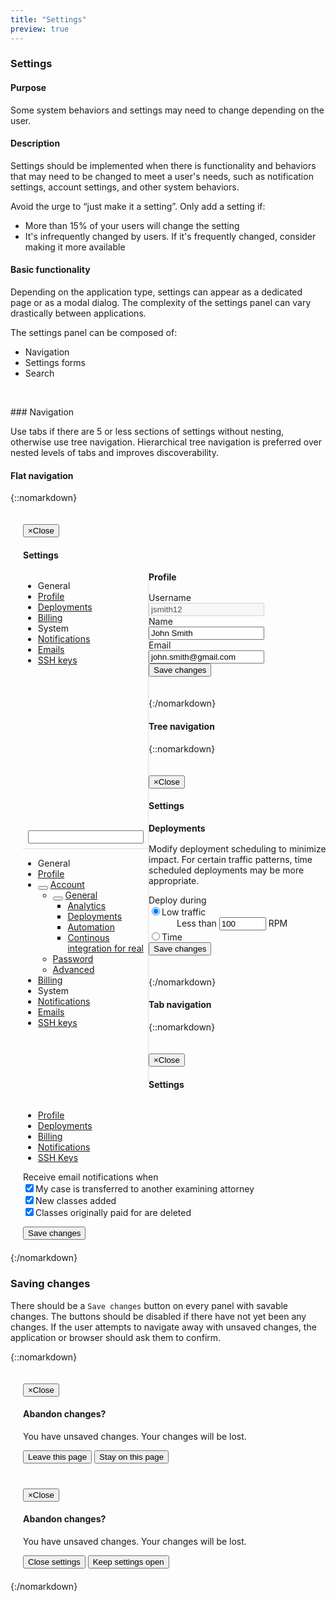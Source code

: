 ```yaml
---
title: "Settings"
preview: true
---
```


<div class="pl-pattern">

<h3>Settings</h3>

#### Purpose

Some system behaviors and settings may need to change depending on the user.

#### Description

Settings should be implemented when there is functionality and behaviors that may need to be changed to meet a user's needs, such as notification settings, account settings, and other system behaviors. 

Avoid the urge to “just make it a setting”. Only add a setting if:

- More than 15% of your users will change the setting
- It's infrequently changed by users. If it's frequently changed, consider making it more available

#### Basic functionality

Depending on the application type, settings can appear as a dedicated page or as a modal dialog. The complexity of the settings panel can vary drastically between applications.

The settings panel can be composed of:

- Navigation
- Settings forms
- Search

&nbsp;

</div>

<div class="pl-pattern">
### Navigation

Use tabs if there are 5 or less sections of settings without nesting, otherwise use tree navigation. Hierarchical tree navigation is preferred over nested levels of tabs and improves discoverability.

#### Flat navigation

{::nomarkdown}
<div class="pl-preview">
<div class="modal fade in" style="display: block; position: relative; z-index: inherit;">
  <div class="modal-dialog" style="width: 750px; max-width: 100%; padding: 20px;">
    <div class="modal-content">
      <div class="modal-header">
        <button type="button" class="close" data-dismiss="modal"><span aria-hidden="true">&times;</span><span class="sr-only">Close</span></button>
        <h4 class="modal-title">Settings</h4>
      </div>
      <div style="width: 200px; min-height: 400px; border-right: 1px solid #ddd; float: left;">
        <ul class="nav nav-stacked nav-tree" role="tab-list">
            <li role="presentation" class="category">General</li>
            <li class="active" role="presentation"><a role="tab" href="#">Profile</a></li>
            <li role="presentation"><a role="tab" href="#">Deployments</a></li>
            <li role="presentation"><a role="tab" href="#">Billing</a></li>
            <li role="presentation" class="category">System</li>
            <li role="presentation"><a role="tab" href="#">Notifications</a></li>
            <li role="presentation"><a role="tab" href="#">Emails</a></li>
            <li role="presentation"><a role="tab" href="#">SSH keys</a></li>
        </ul>
      </div>
      <div style="margin-left: 200px; max-height: 400px; overflow: auto;">
        <div style="opacity: 1; display: inline-block; width: 100%;">
          <div class="modal-body">
            <a class="pull-right"></a><h4 style="margin-top: 0px; margin-bottom: 16px;">Profile</h4> 
            <form class="" role="form">
                <div class="form-group">
                    <label class="control-label">Username</label>
                    <div class="">
                      <input disabled type="text" class="form-control" style="display: inline-block; max-width: 250px;" value="jsmith12">
                    </div>
                </div>
                <div class="form-group">
                    <label class="control-label">Name</label>
                    <div class="">
                      <input type="text" class="form-control" style="max-width: 250px;" value="John Smith">
                    </div>
                </div>
                <div class="form-group">
                    <label class="control-label">Email</label>
                    <div class="">
                      <input type="text" class="form-control" style="max-width: 250px;" value="john.smith@gmail.com">
                    </div>
                </div>
                <button class="btn btn-primary">Save changes</button>
            </form>
          </div>
        </div>
      </div>
    </div>
  </div>
</div>
</div>
{:/nomarkdown}

#### Tree navigation

{::nomarkdown}
<div class="pl-preview">
<div class="modal fade in" style="display: block; position: relative; z-index: inherit;">
  <div class="modal-dialog" style="width: 750px; max-width: 100%; padding: 20px;">
    <div class="modal-content">
      <div class="modal-header">
        <button type="button" class="close" data-dismiss="modal"><span aria-hidden="true">&times;</span><span class="sr-only">Close</span></button>
        <h4 class="modal-title">Settings</h4>
      </div>
      <div style="width: 200px; min-height: 400px; border-right: 1px solid #ddd; float: left; padding-bottom: 14px;">
        <div style="padding: 8px 8px 8px 8px; border-bottom: 1px solid #ddd;" >
            <div class="input-icon icon icon-search" style="margin-top: 4px;"></div>
            <input type="text" class="form-control input-search input-sm" placeholder="">
        </div>
        <ul class="nav nav-stacked nav-tree" role="tab-list">
            <li role="presentation" class="category">General</li>
            <li role="presentation"><a role="tab" href="#">Profile</a></li>
            <li role="presentation"><button class="expander expanded"></button> <a role="tab" href="#">Account</a>
                <ul class="nav nav-stacked nav-tree">
                    <li role="presentation"><button class="expander expanded"></button> <a role="tab" href="#">General</a>
                        <ul class="nav nav-stacked nav-tree">
                            <li role="presentation"><a role="tab" href="#">Analytics</a></li>
                            <li role="presentation" class="active"><a role="tab" href="#" >Deployments</a></li>
                            <li role="presentation"><a role="tab" href="#">Automation</a></li>
                            <li role="presentation"><a role="tab" href="#">Continous integration for real</a></li>
                        </ul>
                    </li>
                    <li role="presentation"><a role="tab" href="#">Password</a></li>
                    <li role="presentation"><a role="tab" href="#">Advanced</a>
                    </li>
                </ul>
            </li>
            <li role="presentation"><a role="tab" href="#">Billing</a></li>
            <li role="presentation" class="category">System</li>
            <li role="presentation"><a role="tab" href="#">Notifications</a></li>
            <li role="presentation"><a role="tab" href="#">Emails</a></li>
            <li role="presentation"><a role="tab" href="#">SSH keys</a></li>
        </ul>
      </div>
      <div style="margin-left: 200px; max-height: 400px; overflow: auto;">
        <div style="opacity: 1; display: inline-block; width: 100%;">
          <div class="modal-body">
            <h4 style="margin-top: 0px; margin-bottom: 16px;">Deployments</h4>
            <p>Modify deployment scheduling to minimize impact. For certain traffic patterns, time scheduled deployments may be more appropriate.</p>
            <form class="" role="form">
                <div class="form-group">
                    <label class="control-label">Deploy during</label>
                    <div class="">
                      <div class="radio">
                        <label><input type="radio" name="optionsRadios" id="optionsRadios1" value="option1" checked>Low traffic</label>
                      </div>
                      <div style="padding-left: 45px;">
                        <span>Less than <input type="text" class="form-control" style="display: inline-block; max-width: 75px" value="100"> RPM</span>
                      </div>
                      <div class="radio">
                        <label><input type="radio" name="optionsRadios" id="optionsRadios2" value="option2">Time</label>
                      </div>
                    </div>
                </div>
                <button class="btn btn-primary">Save changes</button>
            </form>
          </div>
        </div>
      </div>
    </div>
  </div>
</div>
</div>
{:/nomarkdown}

#### Tab navigation

{::nomarkdown}
<div class="pl-preview">
<div class="modal fade in" style="display: block; position: relative; z-index: inherit;">
  <div class="modal-dialog" style="width: 600px; max-width: 100%; padding: 20px;">
    <div class="modal-content">
      <div class="modal-header">
        <button type="button" class="close" data-dismiss="modal"><span aria-hidden="true">&times;</span><span class="sr-only">Close</span></button>
        <h4 class="modal-title">Settings</h4>
      </div>
      <div style="max-height: 400px; overflow: auto;">
        <div style="opacity: 1; display: inline-block; width: 100%;">
            <ul class="nav nav-tabs nav-tabs-light" role="tablist">
              <li><a href="#" role="tab" data-toggle="tab">Profile</a></li>
              <li><a href="#" role="tab" data-toggle="tab">Deployments</a></li>
              <li><a href="#" role="tab" data-toggle="tab">Billing</a></li>
              <li class="active"><a href="#" role="tab" data-toggle="tab">Notifications</a></li>
              <li><a href="#" role="tab" data-toggle="tab">SSH Keys</a></li>
            </ul>
            <div class="modal-body" >
                <form class="" role="form">
                    <div class="form-group">
                      <label>Receive email notifications when</label>
                      <div class="checkbox">
                        <label><input type="checkbox" id="optionsRadios1" value="option1" checked>My case is transferred to another examining attorney</label>
                      </div>
                      <div class="checkbox">
                        <label><input type="checkbox" id="optionsRadios2" value="option2" checked>New classes added</label>
                      </div>
                      <div class="checkbox">
                        <label><input type="checkbox" id="optionsRadios3" value="option3" checked>Classes originally paid for are deleted</label>
                      </div>
                    </div>
                </form>
                <button class="btn btn-primary">Save changes</button>
            </div>
        </div>
      </div>
    </div>
  </div>
</div>
</div>
{:/nomarkdown}
</div>


<div class="pl-pattern">

### Saving changes

There should be a `Save changes` button on every panel with savable changes. The buttons should be disabled if there have not yet been any changes. If the user attempts to navigate away with unsaved changes, the application or browser should ask them to confirm. 


{::nomarkdown}
<div class="pl-preview">
<div class="modal fade in" style="display: block; position: relative; z-index: inherit;">
  <div class="modal-dialog" style="width: 400px; max-width: 100%; padding: 20px;">
    <div class="modal-content">
      <div class="modal-body">
        <button type="button" class="close" data-dismiss="modal"><span aria-hidden="true">&times;</span><span class="sr-only">Close</span></button>
        <h4>Abandon changes?</h4>
        <p>You have unsaved changes. Your changes will be lost.</p>
      </div>
      <div class="modal-footer">
        <button type="button" class="btn btn-default">Leave this page</button>
        <button type="button" class="btn btn-primary" data-dismiss="modal">Stay on this page</button>
      </div>
    </div>
  </div>
</div>
<div class="modal fade in" style="display: block; position: relative; z-index: inherit;">
  <div class="modal-dialog" style="width: 400px; max-width: 100%; padding: 20px;">
    <div class="modal-content">
      <div class="modal-body">
        <button type="button" class="close" data-dismiss="modal"><span aria-hidden="true">&times;</span><span class="sr-only">Close</span></button>
        <h4>Abandon changes?</h4>
        <p>You have unsaved changes. Your changes will be lost.</p>
      </div>
      <div class="modal-footer">
        <button type="button" class="btn btn-default">Close settings</button>
        <button type="button" class="btn btn-primary" data-dismiss="modal">Keep settings open</button>
      </div>
    </div>
  </div>
</div>
</div>
{:/nomarkdown}
</div>
